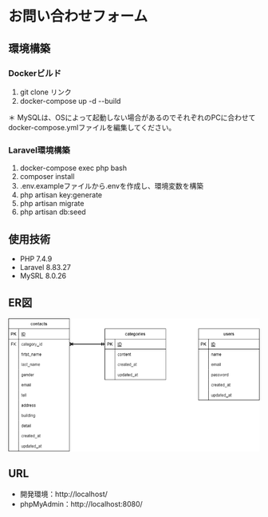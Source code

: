 # お問い合わせフォーム

## 環境構築
### Dockerビルド
1. git clone リンク
2. docker-compose up -d --build

＊ MySQLは、OSによって起動しない場合があるのでそれぞれのPCに合わせてdocker-compose.ymlファイルを編集してください。

### Laravel環境構築
1. docker-compose exec php bash
2. composer install
3. .env.exampleファイルから.envを作成し、環境変数を構築
4. php artisan key:generate
5. php artisan migrate
6. php artisan db:seed

## 使用技術
- PHP 7.4.9
- Laravel 8.83.27
- MySRL 8.0.26

## ER図
![ER diagram of the contact form](assets/images/contact-form.drawio.png)

## URL
- 開発環境：http://localhost/
- phpMyAdmin：http://localhost:8080/
